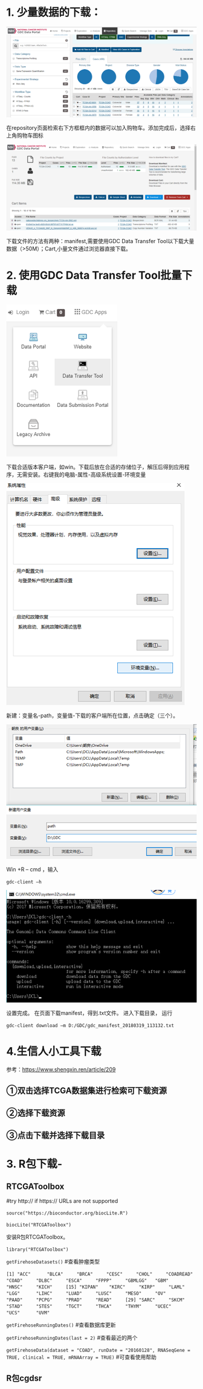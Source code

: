 # 1.	少量数据的下载：

![](https://github.com/CLDIAO/about_TCGA/blob/master/photos/0319001.png)
 
在repository页面检索右下方框框内的数据可以加入购物车。添加完成后，选择右上角购物车图标

![](https://github.com/CLDIAO/about_TCGA/blob/master/photos/0319002.png)
 
下载文件的方法有两种：manifest,需要使用GDC Data Transfer Tool以下载大量数据（>50M）；Cart,小量文件通过浏览器直接下载。

# 2.	使用GDC Data Transfer Tool批量下载

![](https://github.com/CLDIAO/about_TCGA/blob/master/photos/0319003.png)

 下载合适版本客户端，如win。下载后放在合适的存储位子，解压后得到应用程序，无需安装。右键我的电脑-属性-高级系统设置-环境变量
 
 ![](https://github.com/CLDIAO/about_TCGA/blob/master/photos/0319004.png)
 
新建：变量名-path，变量值-下载的客户端所在位置，点击确定（三个）。

![](https://github.com/CLDIAO/about_TCGA/blob/master/photos/0319005.png)
 
Win +R – cmd ，输入

`gdc-client –h`

![](https://github.com/CLDIAO/about_TCGA/blob/master/photos/0319006.png)

设置完成。
在页面下载manifest，得到.txt文件。
进入下载目录，
运行

`gdc-client download –m D:/GDC/gdc_manifest_20180319_113132.txt`

# 4.生信人小工具下载

参考：https://www.shengxin.ren/article/209

## ①双击选择TCGA数据集进行检索可下载资源

## ②选择下载资源

## ③点击下载并选择下载目录

# 3.	R包下载-

## RTCGAToolbox

#try http:// if https:// URLs are not supported
 
`source("https://bioconductor.org/biocLite.R")`

`biocLite("RTCGAToolbox")`

安装R包RTCGAToolbox。

`library("RTCGAToolbox")`

`getFirehoseDatasets()`
#查看肿瘤类型

` [1] "ACC"      "BLCA"     "BRCA"     "CESC"     "CHOL"     "COADREAD" "COAD"     "DLBC"     "ESCA"     "FPPP"     "GBMLGG"   "GBM"      "HNSC"     "KICH"    
[15] "KIPAN"    "KIRC"     "KIRP"     "LAML"     "LGG"      "LIHC"     "LUAD"     "LUSC"     "MESO"     "OV"       "PAAD"     "PCPG"     "PRAD"     "READ"    
[29] "SARC"     "SKCM"     "STAD"     "STES"     "TGCT"     "THCA"     "THYM"     "UCEC"     "UCS"      "UVM"  `   

`getFirehoseRunningDates()`
#查看数据库更新

`getFirehoseRunningDates(last = 2)`
#查看最近的两个

`getFirehoseData(dataset = "COAD", runDate = "20160128", RNASeqGene = TRUE, clinical = TRUE, mRNAArray = TRUE)`
#可查看使用帮助

## R包cgdsr



